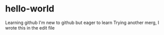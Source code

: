 # hello-world
Learning github
I'm new to github but eager to learn
Trying another merg, I wrote this in the edit file
